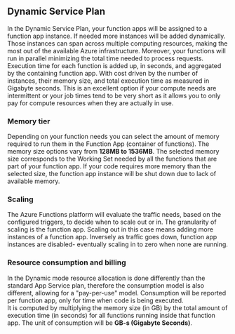 ## Dynamic Service Plan

In the Dynamic Service Plan, your function apps will be assigned to a function app instance. If needed more instances will be added dynamically.
Those instances can span across multiple computing resources, making the most out of the available Azure infrastructure. Moreover, your functions will run in parallel minimizing the total time needed to process requests. Execution time for each function is added up, in seconds, and aggregated by the containing function app. With cost driven by the number of instances, their memory size, and total execution time as measured in Gigabyte seconds. This is an excellent option if your compute needs are intermittent or your job times tend to be very short as it allows you to only pay for compute resources when they are actually in use.   

### Memory tier

Depending on your function needs you can select the amount of memory required to run them in the Function App (container of functions).
The memory size options vary from **128MB to 1536MB**. 
The selected memory size corresponds to the Working Set needed by all the functions that are part of your function app. 
If your code requires more memory than the selected size, the function app instance will be shut down due to lack of available memory.

### Scaling

The Azure Functions platform will evaluate the traffic needs, based on the configured triggers, to decide when to scale out or in. 
The granularity of scaling is the function app. Scaling out in this case means adding more instances of a function app. Inversely as traffic goes down, function app instances are disabled- eventually scaling in to zero when none are running.  

### Resource consumption and billing

In the Dynamic mode resource allocation is done differently than the standard App Service plan, therefore the consumption model is also different, allowing for a "pay-per-use" model. 
Consumption will be reported per function app, only for time when code is being executed.  
It is computed by multiplying the memory size (in GB) by the total amount of execution time (in seconds) for all functions running inside that function app. 
The unit of consumption will be **GB-s (Gigabyte Seconds)**.
